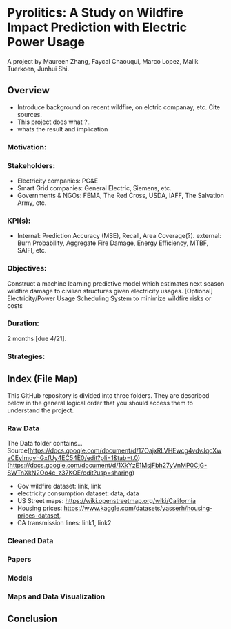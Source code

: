 # Pyrolitics: A Study on Wildfire Impact Prediction with Electric Power Usage
A project by Maureen Zhang, Faycal Chaouqui, Marco Lopez, Malik Tuerkoen, Junhui Shi.

## Overview
- Introduce background on recent wildfire, on elctric companay, etc. Cite sources.
- This project does what ?..
- whats the result and implication
### Motivation:

### Stakeholders:
- Electricity companies: PG&E
- Smart Grid companies: General Electric, Siemens, etc.
- Governments & NGOs: FEMA, The Red Cross, USDA, IAFF, The Salvation Army, etc.
### KPI(s):
- Internal: Prediction Accuracy (MSE), Recall, Area Coverage(?). external: Burn Probability, Aggregate Fire Damage, Energy Efficiency, MTBF, SAIFI, etc.
### Objectives:
Construct a machine learning predictive model which estimates next season wildfire damage to civilian structures given electricity usages.
[Optional] Electricity/Power Usage Scheduling System to minimize wildfire risks or costs
### Duration: 
2 months [due 4/21].

### Strategies:

## Index (File Map)
This GitHub repository is divided into three folders. They are described below in the general logical order that you should access them to understand the project.

### Raw Data
The Data folder contains...
Source(https://docs.google.com/document/d/17OajxRLVHEwcg4vdvJqcXwaCEyImqvhGxfUy4EC54E0/edit?pli=1&tab=t.0) (https://docs.google.com/document/d/1XkYzE1MsjFbh27yVnMP0CjG-SWTnXkN2Oo4c_z37KOE/edit?usp=sharing)
- Gov wildfire dataset: link, link
- electricity consumption dataset: data, data
- US Street maps: https://wiki.openstreetmap.org/wiki/California
- Housing prices: https://www.kaggle.com/datasets/yasserh/housing-prices-dataset, 
- CA transmission lines: link1, link2

### Cleaned Data

### Papers

### Models

### Maps and Data Visualization

## Conclusion
